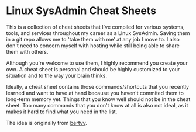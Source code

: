 # Linux SysAdmin Cheat Sheets

This is a collection of cheat sheets that I've compiled for various systems, tools, and services throughout my career as a Linux SysAdmin. Saving them in a git repo allows me to 'take them with me' at any job I move to. I also don't need to concern myself with hosting while still being able to share them with others.

Although you're welcome to use them, I highly recommend you create your own. A cheat sheet is personal and should be highly customized to your situation and to the way your brain thinks.

Ideally, a cheat sheet contains those commands/shortcuts that you recently learned and want to have at hand because you haven't commited them to long-term memory yet. Things that you know well should not be in the cheat sheet. Too many commands that you don't know at all is also not ideal, as it makes it hard to find what you need in the list.

The idea is originally from [bertvv](https://github.com/bertvv/cheat-sheets).
